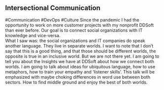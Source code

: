 ## Intersectional Communication ##
#Communication #DevOps #Culture
Since the pandemic I had the opportunity to work on more customer projects with my nonprofit DDSoft than ever before. Our goal is to connect social organizations with IT knowledge and vice-versa.  
What I saw was: the social organizations and IT companies do speak another language. They live in separate worlds. I want to note that I don’t say that this is a good thing, and that those should be different worlds, the opposite is true in an inclusive world. But we are not there yet.
I am going to tell you about the Insights we have at DDSoft about how we connect both worlds. I am going to talk about ideas for ubiquitous language, how to use metaphors, how to train your empathy and ‘listener skills’.
This talk will be emphasized with maybe choking differences in word use between both sectors. How to find middle ground and enjoy the best of both worlds.
